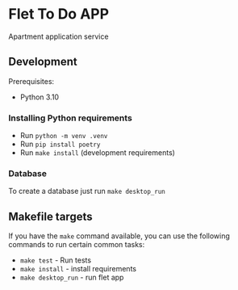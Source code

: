 # Flet To Do APP
Apartment application service

## Development

Prerequisites:
* Python 3.10

### Installing Python requirements

* Run `python -m venv .venv`
* Run `pip install poetry`
* Run `make install` (development requirements)

### Database

To create a database just run `make desktop_run`


## Makefile targets

If you have the `make` command available, you can use the following commands to run certain common tasks:

* `make test` - Run tests
* `make install` - install requirements
* `make desktop_run` - run flet app